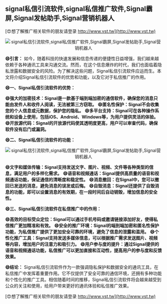 ## **signal私信引流软件,signal私信推广软件,Signal霸屏,Signal发帖助手,Signal营销机器人**

[😍想了解推广相关软件的朋友请登录 http://www.vst.tw](http://www.vst.tw)

 <center><img src="https://vst.tw/MP4/tuiguang/png/3.png" alt="signal私信引流软件,signal私信推广软件,Signal霸屏,Signal发帖助手,Signal营销机器人"></center>

**😄引言：**
如今，随着科技的快速发展和信息传递的便捷性日益增强，我们越来越依赖于各种通讯工具来沟通交流。然而，在这个信息爆炸的时代，我们也面临着隐私泄露和数据安全的风险。为了解决这些问题，Signal私信引流软件应运而生。本文将介绍Signal私信引流软件的优势和功能，以及它对于私信推广的作用。

**😄一、Signal私信引流软件的优势：**

**😄强大的加密技术：Signal是一款基于端到端加密的通信软件，确保您的消息只能由发件人和收件人阅读，无法被第三方窃取。**
**😄匿名性保护：Signal不会收集您的个人信息或元数据，保护您的隐私。**
**😄多平台支持：Signal可在各种操作系统和设备上使用，包括iOS、Android、Windows等，为用户提供灵活的体验。**
**😄开放源代码：Signal的开放源代码使其透明度更高，用户可以审查代码，确保软件没有后门或漏洞。**

**😄二、Signal私信引流软件的功能：**

 <center><img src="https://vst.tw/MP4/tuiguang/png/3.png" alt="signal私信引流软件,signal私信推广软件,Signal霸屏,Signal发帖助手,Signal营销机器人"></center>

**😄文字和媒体传输：Signal支持发送文字、图片、视频、文件等各种类型的信息，满足用户的多样化需求。**
**😄语音和视频通话：Signal提供高质量的语音和视频通话功能，保证通信的清晰度和稳定性。**
**😄消息撤回：在Signal中，您可以撤回已发送的消息，避免消息的误发或后悔。**
**😄自毁消息：Signal还提供了自毁消息的功能，即可以设置消息的有效期，在一段时间后自动销毁，增加信息的安全性。**

**😄三、Signal私信引流软件在私信推广中的作用：**

**😄高效的目标受众定位：Signal可以通过手机号码或邀请链接添加好友，使得私信推广更加精准和有效。**
**😄安全的推广环境：Signal的端到端加密和匿名性保护功能，为私信推广提供了更加安全可靠的环境，避免了信息的泄露和滥用。**
**😄个性化推广工具：Signal支持发送多媒体信息，可以根据推广需求发送图片、视频等内容，增加用户的注意力和吸引力。**
**😄用户参与度的提升：通过Signal提供的语音和视频通话功能，私信推广可以更加直接和互动性，提高用户的参与度和反馈效果。**

**😄结论：**
Signal私信引流软件作为一款强调隐私保护和数据安全的通讯工具，在私信推广中发挥着重要作用。它不仅提供了安全可靠的通信环境，还拥有多种功能和个性化的推广工具。相信随着时间的推移，Signal私信引流软件将会越来越受到公众的关注和使用，给用户带来更好的通讯体验和私信推广效果。

[😍想了解推广相关软件的朋友请登录 http://www.vst.tw](http://www.vst.tw)



